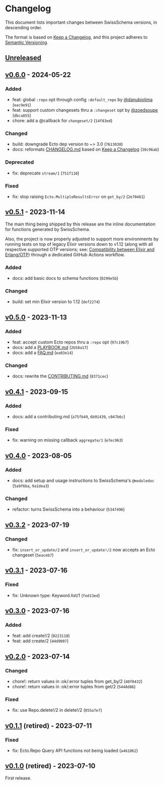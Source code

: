 # Changelog

This document lists important changes between SwissSchema versions, in descending order.

The format is based on [Keep a Changelog](https://keepachangelog.com/en/1.1.0/), and this project adheres to [Semantic Versioning](https://semver.org/spec/v2.0.0.html).

## [Unreleased]

## [v0.6.0] - 2024-05-22

### Added

- feat: global `:repo` opt through config `:default_repo` by [@danubiolima](http://github.com/danubiolima) (`eac9e91`)
- feat: support custom changesets thru a `:changeset` opt by [@zoedsoupe](https://github.com/zoedsoupe) (`dbca855`)
- chore: add a @callback for `changeset/2` (`14f83ed`)

### Changed

- build: downgrade Ecto dep version to ~> 3.0 (`7613030`)
- docs: reformats [CHANGELOG.md](CHANGELOG.md) based on [Keep a Changelog](https://keepachangelog.com) (`30c96ab`)

### Deprecated

- fix: deprecate `stream/1` (`751f110`)

### Fixed

- fix: stop raising `Ecto.MultipleResultsError` on `get_by/2` (`2e70461`)

## [v0.5.1] - 2023-11-14

The main thing being shipped by this release are the inline documentation for functions generated by SwissSchema.

Also, the project is now properly adjusted to support more environments by running tests on top of legacy Elixir versions down to v1.12 (along with all respective supported OTP versions; see: [Compatibility between Elixir and Erlang/OTP](https://hexdocs.pm/elixir/compatibility-and-deprecations.html#compatibility-between-elixir-and-erlang-otp)) through a dedicated GitHub Actions workflow.

### Added

- docs: add basic docs to schema functions (`0299e5b`)

### Changed

- build: set min Elixir version to 1.12 (`def2274`)

## [v0.5.0] - 2023-11-13

### Added

- feat: accept custom Ecto repos thru a `:repo` opt (`97c19b7`)
- docs: add a [PLAYBOOK.md](PLAYBOOK.md) (`2b58a17`)
- docs: add a [FAQ.md](FAQ.md) (`ea03e14`)

### Changed

- docs: rewrite the [CONTRIBUTING.md](CONTRIBUTING.md) (`8371cec`)

## [v0.4.1] - 2023-09-15

### Added

- docs: add a contributing.md (`a75fb49`, `6b91439`, `c047b6c`)

### Fixed

- fix: warning on missing callback `aggregate/1` (`e7ec963`)

## [v0.4.0] - 2023-08-05

### Added

- docs: add setup and usage instructions to SwissSchema's `@moduledoc` (`5a9f6ba`, `9a1dea3`)

### Changed

- refactor: turns SwissSchema into a behaviour (`5347496`)

## [v0.3.2] - 2023-07-19

### Changed

- fix: `insert_or_update/2` and `insert_or_update!/2` now accepts an Ecto changeset (`5eaceb7`)

## [v0.3.1] - 2023-07-16

### Fixed

- fix: Unknown type: Keyword.list/1 (`fed13ed`)

## [v0.3.0] - 2023-07-16

### Added

- feat: add create!/2 (`0223118`)
- feat: add create/2 (`44d9007`)

## [v0.2.0] - 2023-07-14

### Changed

- chore!: return values in :ok/:error tuples from get_by/2 (`40f0432`)
- chore!: return values in :ok/:error tuples from get/2 (`5448d86`)

### Fixed

- fix: use Repo.delete!/2 in delete!/2 (`055a7e7`)

## [v0.1.1] (retired) - 2023-07-11

### Fixed

- fix: Ecto.Repo Query API functions not being loaded (`a461062`)

## [v0.1.0] (retired) - 2023-07-10

First release.

[Unreleased]: https://github.com/joeljuca/swiss_schema/compare/v0.6.0...HEAD
[v0.6.0]: https://github.com/joeljuca/swiss_schema/compare/v0.5.1...v0.6.0
[v0.5.1]: https://github.com/joeljuca/swiss_schema/compare/v0.5.0...v0.5.1
[v0.5.0]: https://github.com/joeljuca/swiss_schema/compare/v0.4.1...v0.5.0
[v0.4.1]: https://github.com/joeljuca/swiss_schema/compare/v0.4.0...v0.4.1
[v0.4.0]: https://github.com/joeljuca/swiss_schema/compare/v0.3.2...v0.4.0
[v0.3.2]: https://github.com/joeljuca/swiss_schema/compare/v0.3.1...v0.3.2
[v0.3.1]: https://github.com/joeljuca/swiss_schema/compare/v0.3.0...v0.3.1
[v0.3.0]: https://github.com/joeljuca/swiss_schema/compare/v0.2.0...v0.3.0
[v0.2.0]: https://github.com/joeljuca/swiss_schema/compare/v0.1.1...v0.2.0
[v0.1.1]: https://github.com/joeljuca/swiss_schema/compare/v0.1.0...v0.1.1
[v0.1.0]: https://github.com/joeljuca/swiss_schema/releases/tag/v0.1.0

